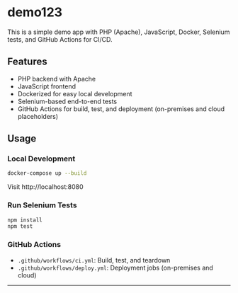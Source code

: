 # demo123

This is a simple demo app with PHP (Apache), JavaScript, Docker, Selenium tests, and GitHub Actions for CI/CD.

## Features
- PHP backend with Apache
- JavaScript frontend
- Dockerized for easy local development
- Selenium-based end-to-end tests
- GitHub Actions for build, test, and deployment (on-premises and cloud placeholders)

## Usage

### Local Development
```bash
docker-compose up --build
```
Visit http://localhost:8080

### Run Selenium Tests
```bash
npm install
npm test
```

### GitHub Actions
- `.github/workflows/ci.yml`: Build, test, and teardown
- `.github/workflows/deploy.yml`: Deployment jobs (on-premises and cloud)

---